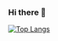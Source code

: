### Hi there 👋

<!-- GitHub Readme Stats -->
[![Top Langs](https://github-readme-stats.vercel.app/api/top-langs/?username=Minooo1)](https://github.com/anuraghazra/github-readme-stats)
